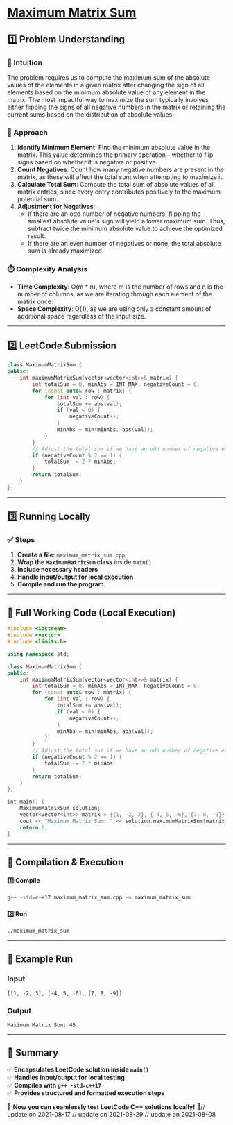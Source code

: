# **[Maximum Matrix Sum](https://leetcode.com/problems/maximum-matrix-sum/description/)**  

## **1️⃣ Problem Understanding**  
### **📌 Intuition**  
The problem requires us to compute the maximum sum of the absolute values of the elements in a given matrix after changing the sign of all elements based on the minimum absolute value of any element in the matrix. The most impactful way to maximize the sum typically involves either flipping the signs of all negative numbers in the matrix or retaining the current sums based on the distribution of absolute values.  

### **🚀 Approach**  
1. **Identify Minimum Element**: Find the minimum absolute value in the matrix. This value determines the primary operation—whether to flip signs based on whether it is negative or positive.
2. **Count Negatives**: Count how many negative numbers are present in the matrix, as these will affect the total sum when attempting to maximize it.
3. **Calculate Total Sum**: Compute the total sum of absolute values of all matrix entries, since every entry contributes positively to the maximum potential sum.
4. **Adjustment for Negatives**:
   - If there are an odd number of negative numbers, flipping the smallest absolute value's sign will yield a lower maximum sum. Thus, subtract twice the minimum absolute value to achieve the optimized result.
   - If there are an even number of negatives or none, the total absolute sum is already maximized.

### **⏱️ Complexity Analysis**  
- **Time Complexity**: O(m * n), where m is the number of rows and n is the number of columns, as we are iterating through each element of the matrix once.  
- **Space Complexity**: O(1), as we are using only a constant amount of additional space regardless of the input size.  

---  

## **2️⃣ LeetCode Submission**  
```cpp
class MaximumMatrixSum {
public:
    int maximumMatrixSum(vector<vector<int>>& matrix) {
        int totalSum = 0, minAbs = INT_MAX, negativeCount = 0;
        for (const auto& row : matrix) {
            for (int val : row) {
                totalSum += abs(val);
                if (val < 0) {
                    negativeCount++;
                }
                minAbs = min(minAbs, abs(val));
            }
        }
        // Adjust the total sum if we have an odd number of negative elements.
        if (negativeCount % 2 == 1) {
            totalSum -= 2 * minAbs;
        }
        return totalSum;
    }
};
```  

---  

## **3️⃣ Running Locally**  
### **✅ Steps**  
1. **Create a file**: `maximum_matrix_sum.cpp`  
2. **Wrap the `MaximumMatrixSum` class** inside `main()`  
3. **Include necessary headers**  
4. **Handle input/output for local execution**  
5. **Compile and run the program**  

---  

## **📝 Full Working Code (Local Execution)**  
```cpp
#include <iostream>
#include <vector>
#include <limits.h>

using namespace std;

class MaximumMatrixSum {
public:
    int maximumMatrixSum(vector<vector<int>>& matrix) {
        int totalSum = 0, minAbs = INT_MAX, negativeCount = 0;
        for (const auto& row : matrix) {
            for (int val : row) {
                totalSum += abs(val);
                if (val < 0) {
                    negativeCount++;
                }
                minAbs = min(minAbs, abs(val));
            }
        }
        // Adjust the total sum if we have an odd number of negative elements.
        if (negativeCount % 2 == 1) {
            totalSum -= 2 * minAbs;
        }
        return totalSum;
    }
};

int main() {
    MaximumMatrixSum solution;
    vector<vector<int>> matrix = {{1, -2, 3}, {-4, 5, -6}, {7, 8, -9}};
    cout << "Maximum Matrix Sum: " << solution.maximumMatrixSum(matrix) << endl;
    return 0;
}
```  

---  

## **🔧 Compilation & Execution**  
#### **1️⃣ Compile**  
```bash
g++ -std=c++17 maximum_matrix_sum.cpp -o maximum_matrix_sum
```  

#### **2️⃣ Run**  
```bash
./maximum_matrix_sum
```  

---  

## **🎯 Example Run**  
### **Input**  
```
[[1, -2, 3], [-4, 5, -6], [7, 8, -9]]
```  
### **Output**  
```
Maximum Matrix Sum: 45
```  

---  

## **📌 Summary**  
✅ **Encapsulates LeetCode solution inside `main()`**  
✅ **Handles input/output for local testing**  
✅ **Compiles with `g++ -std=c++17`**  
✅ **Provides structured and formatted execution steps**  

🚀 **Now you can seamlessly test LeetCode C++ solutions locally!** 🚀// update on 2021-08-17
// update on 2021-08-29
// update on 2021-08-08
